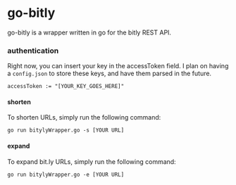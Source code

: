 # go-bitly
go-bitly is a wrapper written in go for the bitly REST API. 

### authentication
Right now, you can insert your key in the accessToken field. I plan on having a `config.json` to store these keys, and have them parsed in the future.
```
accessToken := "[YOUR_KEY_GOES_HERE]"
```
#### shorten

To shorten URLs, simply run the following command:
```
go run bitylyWrapper.go -s [YOUR URL]
```

#### expand

To expand bit.ly URLs, simply run the following command:
```
go run bitylyWrapper.go -e [YOUR URL]
```
